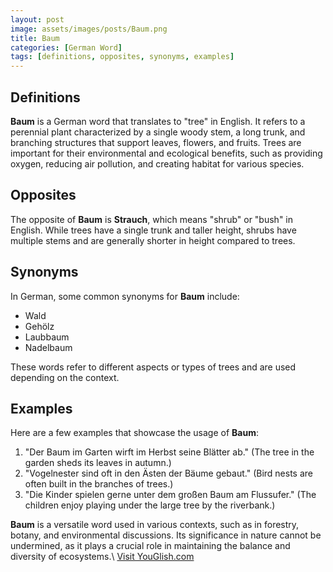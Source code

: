 ```yaml
---
layout: post
image: assets/images/posts/Baum.png
title: Baum
categories: [German Word]
tags: [definitions, opposites, synonyms, examples]
---
```


## Definitions
**Baum** is a German word that translates to "tree" in English. It refers to a perennial plant characterized by a single woody stem, a long trunk, and branching structures that support leaves, flowers, and fruits. Trees are important for their environmental and ecological benefits, such as providing oxygen, reducing air pollution, and creating habitat for various species.

## Opposites
The opposite of **Baum** is **Strauch**, which means "shrub" or "bush" in English. While trees have a single trunk and taller height, shrubs have multiple stems and are generally shorter in height compared to trees.

## Synonyms
In German, some common synonyms for **Baum** include:

- Wald
- Gehölz
- Laubbaum
- Nadelbaum

These words refer to different aspects or types of trees and are used depending on the context.

## Examples
Here are a few examples that showcase the usage of **Baum**:

1. "Der Baum im Garten wirft im Herbst seine Blätter ab." (The tree in the garden sheds its leaves in autumn.)
2. "Vogelnester sind oft in den Ästen der Bäume gebaut." (Bird nests are often built in the branches of trees.)
3. "Die Kinder spielen gerne unter dem großen Baum am Flussufer." (The children enjoy playing under the large tree by the riverbank.)

**Baum** is a versatile word used in various contexts, such as in forestry, botany, and environmental discussions. Its significance in nature cannot be undermined, as it plays a crucial role in maintaining the balance and diversity of ecosystems.\ <a id="yg-widget-0" class="youglish-widget" data-query="Baum" data-lang="german" data-components="8412" data-auto-start="0" data-bkg-color="theme_light" data-title="How%20to%20pronounce%20Baum%20in%20German"  rel="nofollow" href="https://youglish.com">Visit YouGlish.com</a><script async src="https://youglish.com/public/emb/widget.js" charset="utf-8"></script>